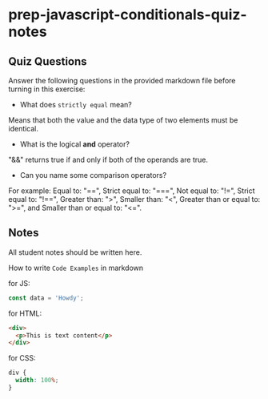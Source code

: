 # prep-javascript-conditionals-quiz-notes

## Quiz Questions

Answer the following questions in the provided markdown file before turning in this exercise:

- What does `strictly equal` mean?

Means that both the value and the data type of two elements must be identical.

- What is the logical **and** operator?

"&&" returns true if and only if both of the operands are true.

- Can you name some comparison operators?

For example: Equal to: "==", Strict equal to: "===", Not equal to: "!=", Strict equal to: "!==", Greater than: ">", Smaller than: "<", Greater than or equal to: ">=", and Smaller than or equal to: "<=".

## Notes

All student notes should be written here.

How to write `Code Examples` in markdown

for JS:

```javascript
const data = 'Howdy';
```

for HTML:

```html
<div>
  <p>This is text content</p>
</div>
```

for CSS:

```css
div {
  width: 100%;
}
```
